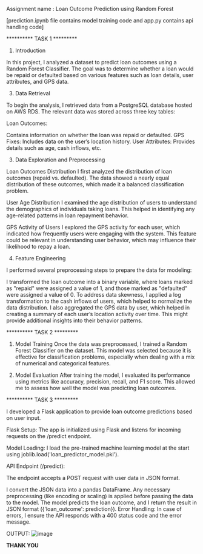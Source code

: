 Assignment name : Loan Outcome Prediction using Random Forest

[prediction.ipynb file contains model training code and app.py contains api handling code]

********** TASK 1  *********

1. Introduction

In this project, I analyzed a dataset to predict loan outcomes using a Random Forest Classifier. The goal was to determine whether a loan would be repaid or defaulted based on various features such as loan details, user attributes, and GPS data.

3. Data Retrieval
   
To begin the analysis, I retrieved data from a PostgreSQL database hosted on AWS RDS. The relevant data was stored across three key tables:

Loan Outcomes: 

Contains information on whether the loan was repaid or defaulted.
GPS Fixes: Includes data on the user’s location history.
User Attributes: Provides details such as age, cash inflows, etc.

3. Data Exploration and Preprocessing

   
Loan Outcomes Distribution
I first analyzed the distribution of loan outcomes (repaid vs. defaulted). The data showed a nearly equal distribution of these outcomes, which made it a balanced classification problem.

User Age Distribution
I examined the age distribution of users to understand the demographics of individuals taking loans. This helped in identifying any age-related patterns in loan repayment behavior.

GPS Activity of Users
I explored the GPS activity for each user, which indicated how frequently users were engaging with the system. This feature could be relevant in understanding user behavior, which may influence their likelihood to repay a loan.

4. Feature Engineering

   
I performed several preprocessing steps to prepare the data for modeling:

I transformed the loan outcome into a binary variable, where loans marked as "repaid" were assigned a value of 1, and those marked as "defaulted" were assigned a value of 0.
To address data skewness, I applied a log transformation to the cash inflows of users, which helped to normalize the data distribution.
I also aggregated the GPS data by user, which helped in creating a summary of each user’s location activity over time. This might provide additional insights into their behavior patterns.


********** TASK 2  *********

1. Model Training
Once the data was preprocessed, I trained a Random Forest Classifier on the dataset. This model was selected because it is effective for classification problems, especially when dealing with a mix of numerical and categorical features.

2. Model Evaluation
After training the model, I evaluated its performance using metrics like accuracy, precision, recall, and F1 score. This allowed me to assess how well the model was predicting loan outcomes.

********** TASK 3  *********

I developed a Flask application to provide loan outcome predictions based on user input.

Flask Setup: The app is initialized using Flask and listens for incoming requests on the /predict endpoint.

Model Loading: I load the pre-trained machine learning model at the start using joblib.load('loan_predictor_model.pkl').

API Endpoint (/predict):

The endpoint accepts a POST request with user data in JSON format.

I convert the JSON data into a pandas DataFrame.
Any necessary preprocessing (like encoding or scaling) is applied before passing the data to the model.
The model predicts the loan outcome, and I return the result in JSON format ({'loan_outcome': prediction}).
Error Handling: In case of errors, I ensure the API responds with a 400 status code and the error message.



OUTPUT:
![image](https://github.com/user-attachments/assets/d15edd1b-4032-4435-bd47-420ae264cb66)

**********THANK YOU**********
